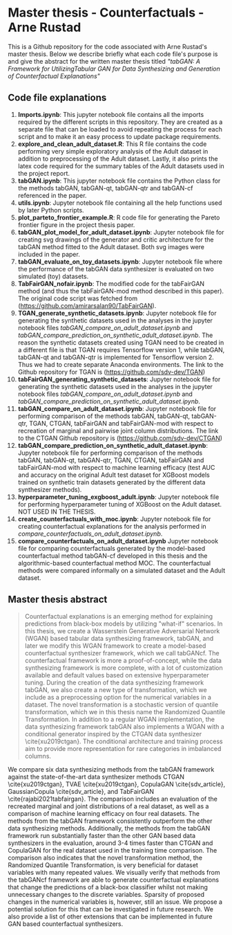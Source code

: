 # Master thesis - Counterfactuals - Arne Rustad


This is a Github repository for the code associated with Arne Rustad's master thesis. Below we describe briefly what each code file's purpose is and give the abstract for the written master thesis titled *"tabGAN: A Framework for UtilizingTabular GAN for Data Synthesizing and Generation of Counterfactual Explanations"*


## Code file explanations

1. **Imports.ipynb**: This jupyter notebook file contains all the imports required by the different scripts in this repository. They are created as a separate file that can be loaded to avoid repeating the process for each script and to make it an easy process to update package requirements.
2. **explore_and_clean_adult_dataset.R**: This R file contains the code performing very simple exploratory analysis of the Adult dataset in addition to preprocessing of the Adult dataset. Lastly, it also prints the latex code required for the summary tables of the Adult datasets used in the project report.
3. **tabGAN.ipynb**: This jupyter notebook file contains the Python class for the methods tabGAN, tabGAN-qt, tabGAN-qtr and tabGAN-cf referenced in the paper.
4. **utils.ipynb**: Jupyter notebook file containing all the help functions used by later Python scripts.
5. **plot_parteto_frontier_example.R**: R code file for generating the Pareto frontier figure in the project thesis paper.
6. **tabGAN_plot_model_for_adult_dataset.ipynb**: Jupyter notebook file for creating svg drawings of the generator and critic architecture for the tabGAN method fitted to the Adult dataset. Both svg images were included in the paper.
7. **tabGAN_evaluate_on_toy_datasets.ipynb**: Jupyter notebook file where the performance of the tabGAN data synthesizer is evaluated on two simulated (toy) datasets.
8. **TabFairGAN_nofair.ipynb**: The modified code for the tabFairGAN method (and thus the tabFairGAN-mod method described in this paper). The original code script was fetched from (https://github.com/amirarsalan90/TabFairGAN).
9. **TGAN_generate_synthetic_datasets.ipynb**: Jupyter notebook file for generating the synthetic datasets used in the analyses in the jupyter notebook files *tabGAN_compare_on_adult_dataset.ipynb* and *tabGAN_compare_prediction_on_synthetic_adult_dataset.ipynb*. The reason the synthetic datasets created using TGAN need to be created in a different file is that TGAN requires Tensorflow version 1, while tabGAN, tabGAN-qt and tabGAN-qtr is implemented for Tensorflow version 2. Thus we had to create separate Anaconda environments. The link to the Github repository for TGAN is (https://github.com/sdv-dev/TGAN)
10. **tabFairGAN_generating_synthetic_datasets**: Jupyter notebook file for generating the synthetic datasets used in the analyses in the jupyter notebook files *tabGAN_compare_on_adult_dataset.ipynb* and *tabGAN_compare_prediction_on_synthetic_adult_dataset.ipynb*.
11. **tabGAN_compare_on_adult_dataset.ipynb**: Jupyter notebook file for performing comparison of the methods tabGAN, tabGAN-qt, tabGAN-qtr, TGAN, CTGAN, tabFairGAN and tabFairGAN-mod with respect to recreation of marginal and pairwise joint column distributions. The link to the CTGAN Github repository is (https://github.com/sdv-dev/CTGAN)
12. **tabGAN_compare_prediction_on_synthetic_adult_dataset.ipynb**: Jupyter notebook file for performing comparison of the methods tabGAN, tabGAN-qt, tabGAN-qtr, TGAN, CTGAN, tabFairGAN and tabFairGAN-mod with respect to machine learning efficacy (test AUC and accuracy on the original Adult test dataset for XGBoost models trained on synthetic train datasets generated by the different data synthesizer methods).
13. **hyperparameter_tuning_exgboost_adult.ipynb**: Jupyter notebook file for performing hyperparameter tuning of XGBoost on the Adult dataset. NOT USED IN THE THESIS.
14. **create_counterfactuals_with_moc.ipynb**: Jupyter notebook file for creating counterfactual explanations for the analysis performed in *compare_counterfactuals_on_adult_dataset.ipynb*.
15. **compare_counterfactuals_on_adult_dataset.ipynb** Jupyter notebook file for comparing counterfactuals generated by the model-based counterfactual method tabGAN-cf developed in this thesis and the algorithmic-based counterfactual method MOC. The counterfactual methods were compared informally on a simulated dataset and the Adult dataset.


## Master thesis abstract

> Counterfactual explanations is an emerging method for explaining predictions from black-box models by utilizing "what-if" scenarios. In this thesis, we create a Wasserstein Generative Adversarial Network (WGAN) based tabular data synthesizing framework, tabGAN, and later we modify this WGAN framework to create a model-based counterfactual synthesizer framework, which we call tabGANcf. The counterfactual framework is more a proof-of-concept, while the data synthesizing framework is more complete, with a lot of customization available and default values based on extensive hyperparameter tuning. During the creation of the data synthesizing framework tabGAN, we also create a new type of transformation, which we include as a preprocessing option for the numerical variables in a dataset. The novel transformation is a stochastic version of quantile transformation, which we in this thesis name the Randomized Quantile Transformation. In addition to a regular WGAN implementation, the data synthesizing framework tabGAN also implements a WGAN with a conditional generator inspired by the CTGAN data synthesizer \cite{xu2019ctgan}. The conditional architecture and training process aim to provide more representation for rare categories in imbalanced columns.

We compare six data synthesizing methods from the tabGAN framework against the state-of-the-art data synthesizer methods CTGAN \cite{xu2019ctgan}, TVAE \cite{xu2019ctgan}, CopulaGAN \cite{sdv_article}, GaussianCopula \cite{sdv_article}, and TabFairGAN \cite{rajabi2021tabfairgan}. The comparison includes an evaluation of the recreated marginal and joint distributions of a real dataset, as well as a comparison of machine learning efficacy on four real datasets. The methods from the tabGAN framework consistently outperform the other data synthesizing methods. Additionally, the methods from the tabGAN framework run substantially faster than the other GAN based data synthesizers in the evaluation, around 3-4 times faster than CTGAN and CopulaGAN for the real dataset used in the training time comparison. The comparison also indicates that the novel transformation method, the Randomized Quantile Transformation, is very beneficial for dataset variables with many repeated values. We visually verify that methods from the tabGANcf framework are able to generate counterfactual explanations that change the predictions of a black-box classifier whilst not making unnecessary changes to the discrete variables. Sparsity of proposed changes in the numerical variables is, however, still an issue. We propose a potential solution for this that can be investigated in future research. We also provide a list of other extensions that can be implemented in future GAN based counterfactual synthesizers.

